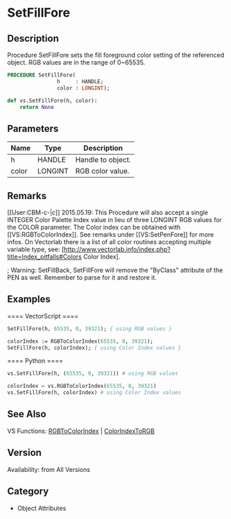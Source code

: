 # SetFillFore

## Description
Procedure SetFillFore sets the fill foreground color setting of the referenced object. RGB values are in the range of 0~65535.

```pascal
PROCEDURE SetFillFore(
				h     : HANDLE;
				color : LONGINT);
```

```python
def vs.SetFillFore(h, color):
    return None
```

## Parameters
|Name|Type|Description|
|---|---|---|
|h|HANDLE|Handle to object.|
|color|LONGINT|RGB color value.|

## Remarks
[[User:CBM-c-|_c_]] 2015.05.19: This Procedure will also accept a single INTEGER Color Palette Index value in lieu of three LONGINT RGB values for the COLOR parameter. The Color index can be obtained with [[VS:RGBToColorIndex]]. See remarks under [[VS:SetPenFore]] for more infos. On Vectorlab there is a list of all color routines accepting multiple variable type, see: [http://www.vectorlab.info/index.php?title=Index_pitfalls#Colors Color Index].

; Warning: SetFillBack, SetFillFore will remove the "ByClass" attribute of the PEN as well. Remember to parse for it and restore it.

## Examples
==== VectorScript ====
```pascal
SetFillFore(h, 65535, 0, 39321); { using RGB values }

colorIndex := RGBToColorIndex(65535, 0, 39321);
SetFillFore(h, colorIndex); { using Color Index values }
```
==== Python ====
```python
vs.SetFillFore(h, (65535, 0, 39321)) # using RGB values

colorIndex = vs.RGBToColorIndex(65535, 0, 39321)
vs.SetFillFore(h, colorIndex) # using Color Index values
```

## See Also
VS Functions:
[RGBToColorIndex](RGBToColorIndex.md) 
| [ColorIndexToRGB](ColorIndexToRGB.md)

## Version
Availability: from All Versions

## Category
* Object Attributes

